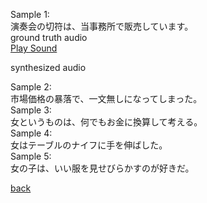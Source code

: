 Sample 1:  
演奏会の切符は、当事務所で販売しています。  
ground truth audio  
<a href="song.mp3">Play Sound</a><script type="text/javascript" src="http://mediaplayer.yahoo.com/js"></script>
<!-- embed height="50" width="1000" src="BASIC5000_0251.wav" / -->  
synthesized audio 
<!-- embed height="50" width="1000" src="BASIC5000_0251-.wav" / -->  
Sample 2:  
市場価格の暴落で、一文無しになってしまった。  
Sample 3:  
女というものは、何でもお金に換算して考える。  
Sample 4:  
女はテーブルのナイフに手を伸ばした。  
Sample 5:  
女の子は、いい服を見せびらかすのが好きだ。  


[back](../TTS.md)
